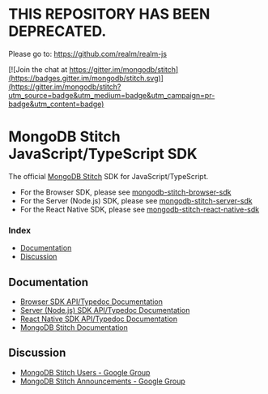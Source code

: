 # THIS REPOSITORY HAS BEEN DEPRECATED.
Please go to: https://github.com/realm/realm-js

[![Join the chat at https://gitter.im/mongodb/stitch](https://badges.gitter.im/mongodb/stitch.svg)](https://gitter.im/mongodb/stitch?utm_source=badge&utm_medium=badge&utm_campaign=pr-badge&utm_content=badge)

# MongoDB Stitch JavaScript/TypeScript SDK 

The official [MongoDB Stitch](https://stitch.mongodb.com/) SDK for JavaScript/TypeScript.

* For the Browser SDK, please see [mongodb-stitch-browser-sdk](https://www.npmjs.com/package/mongodb-stitch-browser-sdk)
* For the Server (Node.js) SDK, please see [mongodb-stitch-server-sdk](https://www.npmjs.com/package/mongodb-stitch-server-sdk)
* For the React Native SDK, please see [mongodb-stitch-react-native-sdk](https://www.npmjs.com/package/mongodb-stitch-react-native-sdk)

### Index
- [Documentation](#documentation)
- [Discussion](#discussion)

## Documentation
* [Browser SDK API/Typedoc Documentation](https://docs.mongodb.com/stitch-sdks/js/4/index.html)
* [Server (Node.js) SDK API/Typedoc Documentation](https://docs.mongodb.com/stitch-sdks/js-server/4/index.html)
* [React Native SDK API/Typedoc Documentation](https://docs.mongodb.com/stitch-sdks/js-react-native/4/index.html)
* [MongoDB Stitch Documentation](https://docs.mongodb.com/stitch/)

## Discussion
* [MongoDB Stitch Users - Google Group](https://groups.google.com/d/forum/mongodb-stitch-users)
* [MongoDB Stitch Announcements - Google Group](https://groups.google.com/d/forum/mongodb-stitch-announce)
